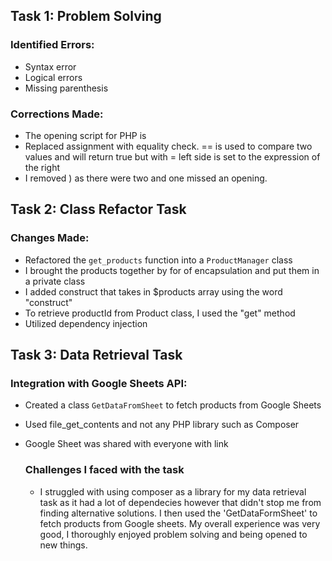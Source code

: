 ## Task 1: Problem Solving

### Identified Errors:
- Syntax error
- Logical errors
- Missing parenthesis

### Corrections Made:
- The opening script for PHP is <?php instaed of </php and ends with ?>
- Replaced assignment with equality check. == is used to compare two values and will return true but with = left side is set to the expression of the right
- I removed ) as there were two and one missed an opening.

## Task 2: Class Refactor Task

### Changes Made:
- Refactored the `get_products` function into a `ProductManager` class
- I brought the products together by for of encapsulation and put them in a private class
- I added construct that takes in $products array using the word "construct"
- To retrieve productId from Product class, I used the "get" method
- Utilized dependency injection

## Task 3: Data Retrieval Task

### Integration with Google Sheets API:
- Created a class `GetDataFromSheet` to fetch products from Google Sheets
- Used file_get_contents and not any PHP library such as Composer
- Google Sheet was shared with everyone with link

  ### Challenges I faced with the task
  - I struggled with using composer as a library for my data retrieval task as it had a lot of dependecies however that didn't stop me from finding alternative solutions. I then used the 'GetDataFormSheet' to fetch products from Google sheets. My overall experience was very good, I thoroughly enjoyed problem solving and being opened to new things.
